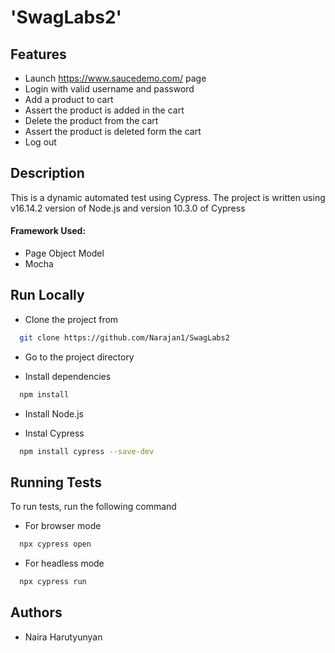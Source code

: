 
# 'SwagLabs2' 

## Features
- Launch https://www.saucedemo.com/ page
- Login with valid username and password
- Add a product to cart
- Assert the product is added in the cart
- Delete the product from the cart
- Assert the product is deleted form the cart
- Log out



## Description

This is a dynamic automated test using Cypress.
The project is written using v16.14.2 version of Node.js and version 10.3.0 of Cypress

#### Framework Used: 
- Page Object Model
- Mocha
## Run Locally

- Clone the project from

```bash
  git clone https://github.com/Narajan1/SwagLabs2
```

- Go to the project directory

- Install dependencies

```bash
  npm install
```
- Install Node.js

- Instal Cypress  
```bash
  npm install cypress --save-dev
```


## Running Tests

To run tests, run the following command

- For browser mode

```bash
  npx cypress open
```

- For headless mode
```bash
  npx cypress run
```


## Authors

- Naira Harutyunyan
